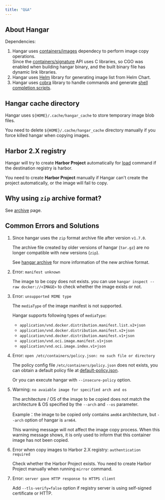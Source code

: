 ```yaml
---
title: "Q&A"
---
```


## About Hangar

Dependencies:

1. Hangar uses [containers/images](https://github.com/containers/image) dependecy to perform image copy operations.<br />
    Since the [containers/signature](https://github.com/containers/signature) API uses C libraries, so CGO was enabled when building hangar binary, and the built binary file has dynamic link libraries.
1. Hangar uses [Helm](https://github.com/helm/helm) library for generating image list from Helm Chart.
1. Hangar uses [cobra](https://github.com/spf13/cobra) library to handle commands and generate [shell completion scripts](advanced-usage/completion).

## Hangar cache directory

Hangar uses `${HOME}/.cache/hangar_cache` to store temporary image blob files.

You need to delete `${HOME}/.cache/hangar_cache` directory manually if you force killed hangar when copying images.

## Harbor 2.X registry

Hangar will try to create **Harbor Project** automatically for [load](load/load) command if the destination registry is harbor.

You need to create **Harbor Project** manually if Hangar can't create the project automatically, or the image will fail to copy.

## Why using `zip` archive format?

See [archive](save/archive) page.

## Common Errors and Solutions

1. Since hangar uses the `zip` format archive file after version `v1.7.0`.

    The archive file created by older versions of hangar (`tar.gz`) are no longer compatible with new versions (`zip`).

    See [hangar archive](save/archive) for more information of the new archive format.

1. Error: `manifest unknown`

    The image to be copy does not exists. you can use `hangar inspect --raw docker://<IMAGE>` to check whether the image exists or not.

1. Error: `unsupported MIME type`

    The `mediaType` of the image manifest is not supported.

    Hangar supports following types of `mediaType`:

    - `application/vnd.docker.distribution.manifest.list.v2+json`
    - `application/vnd.docker.distribution.manifest.v2+json`
    - `application/vnd.docker.distribution.manifest.v1+json`
    - `application/vnd.oci.image.manifest.v1+json`
    - `application/vnd.oci.image.index.v1+json`

1. Error: `open /etc/containers/policy.json: no such file or directory`

    The policy config file `/etc/containers/policy.json` does not exists, you can obtain a default policy file at [default-policy.json](https://github.com/cnrancher/hangar/blob/main/default-policy.json).

    Or you can execute hangar with `--insecure-policy` option.

1. Warning: `no avaiable image for specified arch and os`

    The architecture / OS of the image to be copied does not match the architecture & OS specified by the `--arch` and `--os` parameter.

    Example：the image to be copied only contains `amd64` architecture, but `--arch` option of hangar is `arm64`.

    This warning message will not affect the image copy process. When this warning message shows, it is only used to inform that this container image has not been copied.

1. Error when copy images to Harbor 2.X registry: `authentication required`

    Check whether the Harbor Project exists. You need to create Harbor Project manually when running `mirror` command.

1. Error: `server gave HTTP response to HTTPS client`

    Add `--tls-verify=false` option if registry server is using self-signed certificate or HTTP.
